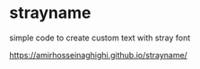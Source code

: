 # strayname
simple code to create custom text with stray font

https://amirhosseinaghighi.github.io/strayname/
